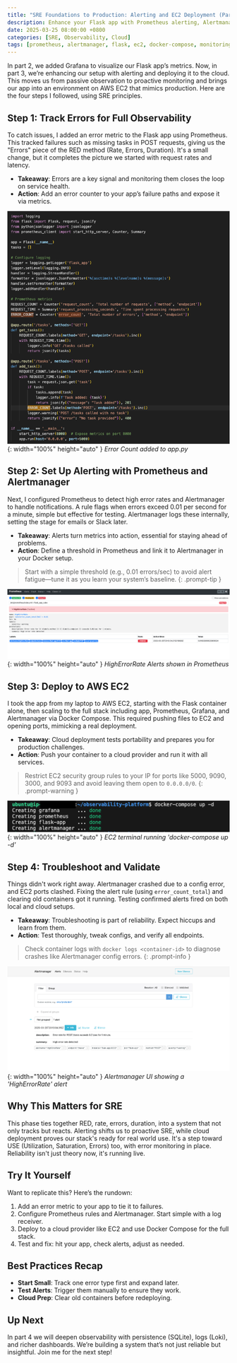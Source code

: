 ```yaml
---
title: "SRE Foundations to Production: Alerting and EC2 Deployment (Part 3)"
description: Enhance your Flask app with Prometheus alerting, Alertmanager notifications, and deploy it to AWS EC2 for a production-like setup.
date: 2025-03-25 08:00:00 +0800
categories: [SRE, Observability, Cloud]
tags: [prometheus, alertmanager, flask, ec2, docker-compose, monitoring, devops, cloud, observability]
---
```


In part 2, we added Grafana to visualize our Flask app’s metrics. Now, in part 3, we’re enhancing our setup with alerting and deploying it to the cloud. This moves us from passive observation to proactive monitoring and brings our app into an environment on AWS EC2 that mimics production. Here are the four steps I followed, using SRE principles.

## Step 1: Track Errors for Full Observability
To catch issues, I added an error metric to the Flask app using Prometheus. This tracked failures such as missing tasks in POST requests, giving us the "Errors" piece of the RED method (Rate, Errors, Duration). It's a small change, but it completes the picture we started with request rates and latency.

- **Takeaway**: Errors are a key signal and monitoring them closes the loop on service health.
- **Action**: Add an error counter to your app’s failure paths and expose it via metrics.

![Desktop View](/assets/img/posts/20250325/error-count.png){: width="100%" height="auto" }
_Error Count added to app.py_

## Step 2: Set Up Alerting with Prometheus and Alertmanager
Next, I configured Prometheus to detect high error rates and Alertmanager to handle notifications. A rule flags when errors exceed 0.01 per second for a minute, simple but effective for testing. Alertmanager logs these internally, setting the stage for emails or Slack later.

- **Takeaway**: Alerts turn metrics into action, essential for staying ahead of problems.
- **Action**: Define a threshold in Prometheus and link it to Alertmanager in your Docker setup.

> Start with a simple threshold (e.g., 0.01 errors/sec) to avoid alert fatigue—tune it as you learn your system’s baseline.
  {: .prompt-tip }

![Desktop View](/assets/img/posts/20250325/high-error-alerts.png){: width="100%" height="auto" }
_HighErrorRate Alerts shown in Prometheus_

## Step 3: Deploy to AWS EC2
I took the app from my laptop to AWS EC2, starting with the Flask container alone, then scaling to the full stack including app, Prometheus, Grafana, and Alertmanager via Docker Compose. This required pushing files to EC2 and opening ports, mimicking a real deployment.

- **Takeaway**: Cloud deployment tests portability and prepares you for production challenges.
- **Action**: Push your container to a cloud provider and run it with all services.

> Restrict EC2 security group rules to your IP for ports like 5000, 9090, 3000, and 9093 and avoid leaving them open to `0.0.0.0/0`.
  {: .prompt-warning }

![Desktop View](/assets/img/posts/20250325/ec2-docker-compose.png){: width="100%" height="auto" }
_EC2 terminal running 'docker-compose up -d'_

## Step 4: Troubleshoot and Validate
Things didn't work right away. Alertmanager crashed due to a config error, and EC2 ports clashed. Fixing the alert rule (using `error_count_total`) and clearing old containers got it running. Testing confirmed alerts fired on both local and cloud setups.

- **Takeaway**: Troubleshooting is part of reliability. Expect hiccups and learn from them.
- **Action**: Test thoroughly, tweak configs, and verify all endpoints.

> Check container logs with `docker logs <container-id>` to diagnose crashes like Alertmanager config errors.
  {: .prompt-info }

![Desktop View](/assets/img/posts/20250325/alertmanager-high-alerts.png){: width="100%" height="auto" }
_Alertmanager UI showing a 'HighErrorRate' alert_

## Why This Matters for SRE
This phase ties together RED, rate, errors, duration, into a system that not only tracks but reacts. Alerting shifts us to proactive SRE, while cloud deployment proves our stack's ready for real world use. It's a step toward USE (Utilization, Saturation, Errors) too, with error monitoring in place. Reliability isn't just theory now, it's running live.

## Try It Yourself
Want to replicate this? Here’s the rundown:
1. Add an error metric to your app to tie it to failures.
2. Configure Prometheus rules and Alertmanager. Start simple with a log receiver.
3. Deploy to a cloud provider like EC2 and use Docker Compose for the full stack.
4. Test and fix: hit your app, check alerts, adjust as needed.

## Best Practices Recap
- **Start Small**: Track one error type first and expand later.
- **Test Alerts**: Trigger them manually to ensure they work.
- **Cloud Prep**: Clear old containers before redeploying.

## Up Next
In part 4 we will deepen observability with persistence (SQLite), logs (Loki), and richer dashboards. We’re building a system that’s not just reliable but insightful. Join me for the next step!
